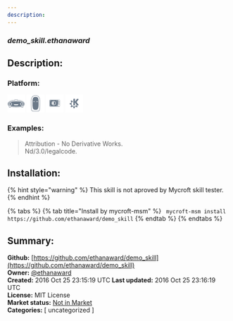 ```yaml
---
description: 
---
```


### _demo_skill.ethanaward_  
## Description:  
  
  
### Platform:  
 ![Mark I](../.gitbook/assets/mark-1-icon.png)  ![Mark II](../.gitbook/assets/mark-2-icon.png)  ![Picroft](../.gitbook/assets/picroft-icon.png)  ![plasmoid](../.gitbook/assets/kde.png)   
### Examples:  
> Attribution - No Derivative Works.  
> Nd/3.0/legalcode.  
  
## Installation:  
{% hint style="warning" %}
This skill is not aproved by Mycroft skill tester.
{% endhint %}
    
{% tabs %}
{% tab title="Install by mycroft-msm" %}
``` mycroft-msm install https://github.com/ethanaward/demo_skill```
{% endtab %}
  {% endtabs %}
    
## Summary:  
**Github:** [https://github.com/ethanaward/demo_skill](https://github.com/ethanaward/demo_skill)  
**Owner:** [@ethanaward](https://github.com/ethanaward)  
**Created:** 2016 Oct 25 23:15:19 UTC  **Last updated:** 2016 Oct 25 23:16:19 UTC  
**License:** MIT License  
**Market status:** [Not in Market](https://market.mycroft.ai/skill/)  
**Categories:** [ uncategorized ]   
